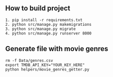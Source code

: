 ## How to build project
```
1. pip install -r requirements.txt
2. python src/manage.py makemigrations
3. python src/manage.py migrate 
4. python src/manage.py runserver 8000
```
## Generate file with movie genres

```
rm -f Data/genres.csv
export TMDB_API_KEY="YOUR_KEY_HERE"
python helpers/movie_genres_getter.py
```
